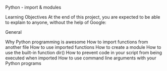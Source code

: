 Python - import & modules

Learning Objectives
At the end of this project, you are expected to be able to explain to anyone, without the help of Google:

General

Why Python programming is awesome
How to import functions from another file
How to use imported functions
How to create a module
How to use the built-in function dir()
How to prevent code in your script from being executed when imported
How to use command line arguments with your Python programs
